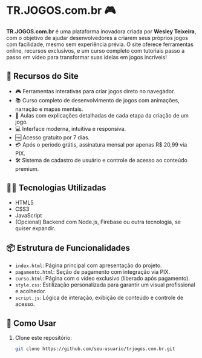 # TR.JOGOS.com.br 🎮

**TR.JOGOS.com.br** é uma plataforma inovadora criada por **Wesley Teixeira**, com o objetivo de ajudar desenvolvedores a criarem seus próprios jogos com facilidade, mesmo sem experiência prévia. O site oferece ferramentas online, recursos exclusivos, e um curso completo com tutoriais passo a passo em vídeo para transformar suas ideias em jogos incríveis!

## 🌟 Recursos do Site

- 🎮 Ferramentas interativas para criar jogos direto no navegador.
- 📚 Curso completo de desenvolvimento de jogos com animações, narração e mapas mentais.
- 🧠 Aulas com explicações detalhadas de cada etapa da criação de um jogo.
- 💻 Interface moderna, intuitiva e responsiva.
- 🆓 Acesso gratuito por 7 dias.
- 💳 Após o período grátis, assinatura mensal por apenas R$ 20,99 via PIX.
- 🛠️ Sistema de cadastro de usuário e controle de acesso ao conteúdo premium.

## 🧑‍💻 Tecnologias Utilizadas

- HTML5
- CSS3
- JavaScript
- (Opcional) Backend com Node.js, Firebase ou outra tecnologia, se quiser expandir.

## 📦 Estrutura de Funcionalidades

- `index.html`: Página principal com apresentação do projeto.
- `pagamento.html`: Seção de pagamento com integração via PIX.
- `curso.html`: Página com o vídeo exclusivo (liberado após pagamento).
- `style.css`: Estilização personalizada para garantir um visual profissional e acolhedor.
- `script.js`: Lógica de interação, exibição de conteúdo e controle de acesso.

## 🚀 Como Usar

1. Clone este repositório:
   ```bash
   git clone https://github.com/seu-usuario/trjogos.com.br.git
